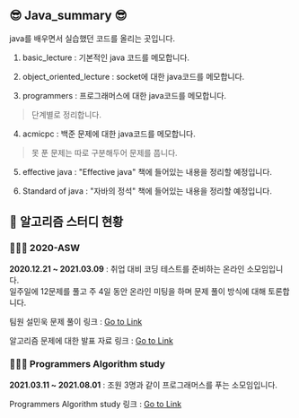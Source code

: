 ## 😎 Java_summary 😎

java를 배우면서 실습했던 코드를 올리는 곳입니다.

1. basic_lecture : 기본적인 java 코드를 메모합니다.

2. object_oriented_lecture : socket에 대한 java코드를 메모합니다.

3. programmers : 프로그래머스에 대한 java코드를 메모합니다.

> 단계별로 정리합니다.

4. acmicpc : 백준 문제에 대한 java코드를 메모합니다.

> 못 푼 문제는 따로 구분해두어 문제를 풉니다.

5. effective java : "Effective java" 책에 들어있는 내용을 정리할 예정입니다.

6. Standard of java : "자바의 정석" 책에 들어있는 내용을 정리할 예정입니다.

## 📕 알고리즘 스터디 현황

### 👨‍👧‍👧 2020-ASW

**2020.12.21 ~ 2021.03.09** : 취업 대비 코딩 테스트를 준비하는 온라인 소모임입니다. </br> 일주일에 12문제를 풀고 주 4일 동안 온라인 미팅을 하며 문제 풀이 방식에 대해 토론합니다.

팀원 설민욱 문제 풀이 링크 : [Go to Link](https://github.com/2020-ASW/minwook_soul)

알고리즘 문제에 대한 발표 자료 링크 : [Go to Link](https://github.com/2020-ASW/Presentation)

### 👨‍👧‍👧 Programmers Algorithm study

**2021.03.11 ~ 2021.08.01** : 조원 3명과 같이 프로그래머스를 푸는 소모임입니다.

Programmers Algorithm study 링크 : [Go to Link](https://github.com/blogSoul/Programmers_Algorithm_study)
